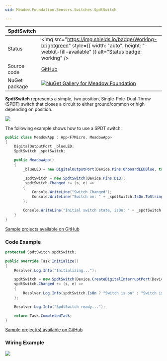 ```yaml
---
uid: Meadow.Foundation.Sensors.Switches.SpdtSwitch

---
```


| SpdtSwitch | |
|--------|--------|
| Status | <img src="https://img.shields.io/badge/Working-brightgreen" style={{ width: "auto", height: "-webkit-fill-available" }} alt="Status badge: working" /> |
| Source code | [GitHub](https://github.com/WildernessLabs/Meadow.Foundation/tree/main/Source/Meadow.Foundation.Core/Sensors/Switches) |
| NuGet package | <a href="https://www.nuget.org/packages/Meadow.Foundation/" target="_blank"><img src="https://img.shields.io/nuget/v/Meadow.Foundation.svg?label=Meadow.Foundation" alt="NuGet Gallery for Meadow.Foundation" /></a> |

**SpdtSwitch** represents a simple, two position, Single-Pole-Dual-Throw (SPDT) switch that closes a circuit to either ground/common or high depending on position.

<img src="/API_Assets/Meadow.Foundation.Sensors.Switches.SpdtSwitch/SPDT_Switch.png"  />

The following example shows how to use a SPDT switch:

```csharp
public class MeadowApp : App<F7Micro, MeadowApp>
{
    DigitalOutputPort _blueLED;
    SpdtSwitch _spdtSwitch;

    public MeadowApp()
    {
        _blueLED = new DigitalOutputPort(Device.Pins.OnboardLEDBlue, true);

        _spdtSwitch = new SpdtSwitch(Device.Pins.D13);
        _spdtSwitch.Changed += (s, e) =>
        {
            Console.WriteLine("Switch Changed");
            Console.WriteLine("Switch on: " + _spdtSwitch.IsOn.ToString());
        };

        Console.WriteLine("Initial switch state, isOn: " + _spdtSwitch.IsOn.ToString());
    }
}
```

[Sample projects available on GitHub](https://github.com/WildernessLabs/Meadow.Foundation/tree/main/Source/Meadow.Foundation.Core.Samples) 

### Code Example

```csharp
protected SpdtSwitch spdtSwitch;

public override Task Initialize()
{
    Resolver.Log.Info("Initializing...");

    spdtSwitch = new SpdtSwitch(Device.CreateDigitalInterruptPort(Device.Pins.D15, InterruptMode.EdgeBoth, ResistorMode.InternalPullDown));
    spdtSwitch.Changed += (s, e) =>
    {
        Resolver.Log.Info(spdtSwitch.IsOn ? "Switch is on" : "Switch is off");
    };

    Resolver.Log.Info("SpdtSwitch ready...");

    return Task.CompletedTask;
}

```

[Sample project(s) available on GitHub](https://github.com/WildernessLabs/Meadow.Foundation/tree/main/Source/Meadow.Foundation.Core.Samples/Sensors.Switches.SpdtSwitch_Sample)

### Wiring Example

<img src="/API_Assets/Meadow.Foundation.Sensors.Switches.SpdtSwitch/SpdtSwitch_Fritzing.svg" />
